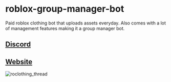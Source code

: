 # roblox-group-manager-bot
Paid roblox clothing bot that uploads assets everyday. Also comes with a lot of management features making it a group manager bot.

[Discord](https://discord.gg/25SwvPQgqR)
----------
[Website](https://roclothing.net)
----------

![roclothing_thread](https://github.com/Wattville/roblox-clothing-bot/assets/85033762/3a414f0b-1b16-450b-9e27-b71547d064cf)
